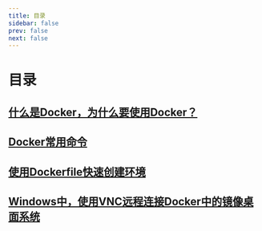 ```yaml
---
title: 目录
sidebar: false
prev: false
next: false
---
```

# 目录
## [什么是Docker，为什么要使用Docker？](1.md)
## [Docker常用命令](2.md)
## [使用Dockerfile快速创建环境](3.md)
## [Windows中，使用VNC远程连接Docker中的镜像桌面系统](4.md)
